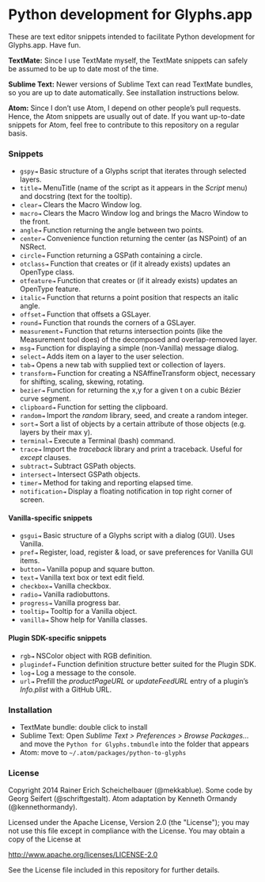 # Python development for Glyphs.app

These are text editor snippets intended to facilitate Python development for Glyphs.app. Have fun. 

**TextMate:** Since I use TextMate myself, the TextMate snippets can safely be assumed to be up to date most of the time. 

**Sublime Text:** Newer versions of Sublime Text can read TextMate bundles, so you are up to date automatically. See installation instructions below.

**Atom:** Since I don’t use Atom, I depend on other people’s pull requests. Hence, the Atom snippets are usually out of date. If you want up-to-date snippets for Atom, feel free to contribute to this repository on a regular basis.

### Snippets

* `gspy⇥` Basic structure of a Glyphs script that iterates through selected layers.
* `title⇥` MenuTitle (name of the script as it appears in the *Script* menu) and docstring (text for the tooltip).
* `clear⇥` Clears the Macro Window log.
* `macro⇥` Clears the Macro Window log and brings the Macro Window to the front.
* `angle⇥` Function returning the angle between two points.
* `center⇥` Convenience function returning the center (as NSPoint) of an NSRect.
* `circle⇥` Function returning a GSPath containing a circle.
* `otclass⇥` Function that creates or (if it already exists) updates an OpenType class.
* `otfeature⇥` Function that creates or (if it already exists) updates an OpenType feature.
* `italic⇥` Function that returns a point position that respects an italic angle.
* `offset⇥` Function that offsets a GSLayer.
* `round⇥` Function that rounds the corners of a GSLayer.
* `measurement⇥` Function that returns intersection points (like the Measurement tool does) of the decomposed and overlap-removed layer.
* `msg⇥` Function for displaying a simple (non-Vanilla) message dialog.
* `select⇥` Adds item on a layer to the user selection.
* `tab⇥` Opens a new tab with supplied text or collection of layers.
* `transform⇥` Function for creating a NSAffineTransform object, necessary for shifting, scaling, skewing, rotating.
* `bezier⇥` Function for returning the x,y for a given t on a cubic Bézier curve segment.
* `clipboard⇥` Function for setting the clipboard.
* `random⇥` Import the *random* library, seed, and create a random integer.
* `sort⇥` Sort a list of objects by a certain attribute of those objects (e.g. layers by their max y).
* `terminal⇥` Execute a Terminal (bash) command.
* `trace⇥` Import the *traceback* library and print a traceback. Useful for *except* clauses.
* `subtract⇥` Subtract GSPath objects.
* `intersect⇥` Intersect GSPath objects.
* `timer⇥` Method for taking and reporting elapsed time.
* `notification⇥` Display a floating notification in top right corner of screen.

#### Vanilla-specific snippets

* `gsgui⇥` Basic structure of a Glyphs script with a dialog (GUI). Uses Vanilla.
* `pref⇥` Register, load, register & load, or save preferences for Vanilla GUI items.
* `button⇥` Vanilla popup and square button.
* `text⇥` Vanilla text box or text edit field.
* `checkbox⇥` Vanilla checkbox.
* `radio⇥` Vanilla radiobuttons.
* `progress⇥` Vanilla progress bar.
* `tooltip⇥` Tooltip for a Vanilla object.
* `vanilla⇥` Show help for Vanilla classes.

#### Plugin SDK-specific snippets

* `rgb⇥` NSColor object with RGB definition.
* `plugindef⇥` Function definition structure better suited for the Plugin SDK.
* `log⇥` Log a message to the console.
* `url⇥` Prefill the *productPageURL* or *updateFeedURL* entry of a plugin’s *Info.plist* with a GitHub URL.

### Installation

* TextMate bundle: double click to install
* Sublime Text: Open *Sublime Text > Preferences > Browse Packages…* and move the `Python for Glyphs.tmbundle` into the folder that appears
* Atom: move to `~/.atom/packages/python-to-glyphs`

### License

Copyright 2014 Rainer Erich Scheichelbauer (@mekkablue).
Some code by Georg Seifert (@schriftgestalt). Atom adaptation by Kenneth Ormandy (@kennethormandy).

Licensed under the Apache License, Version 2.0 (the "License");
you may not use this file except in compliance with the License.
You may obtain a copy of the License at

http://www.apache.org/licenses/LICENSE-2.0

See the License file included in this repository for further details.
